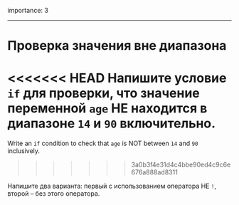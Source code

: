 importance: 3

---

# Проверка значения вне диапазона

<<<<<<< HEAD
Напишите условие `if` для проверки, что значение переменной `age` НЕ находится в диапазоне `14` и `90` включительно.
=======
Write an `if` condition to check that `age` is NOT between `14` and `90` inclusively.
>>>>>>> 3a0b3f4e31d4c4bbe90ed4c9c6e676a888ad8311

Напишите два варианта: первый с использованием оператора НЕ `!`, второй – без этого оператора.

